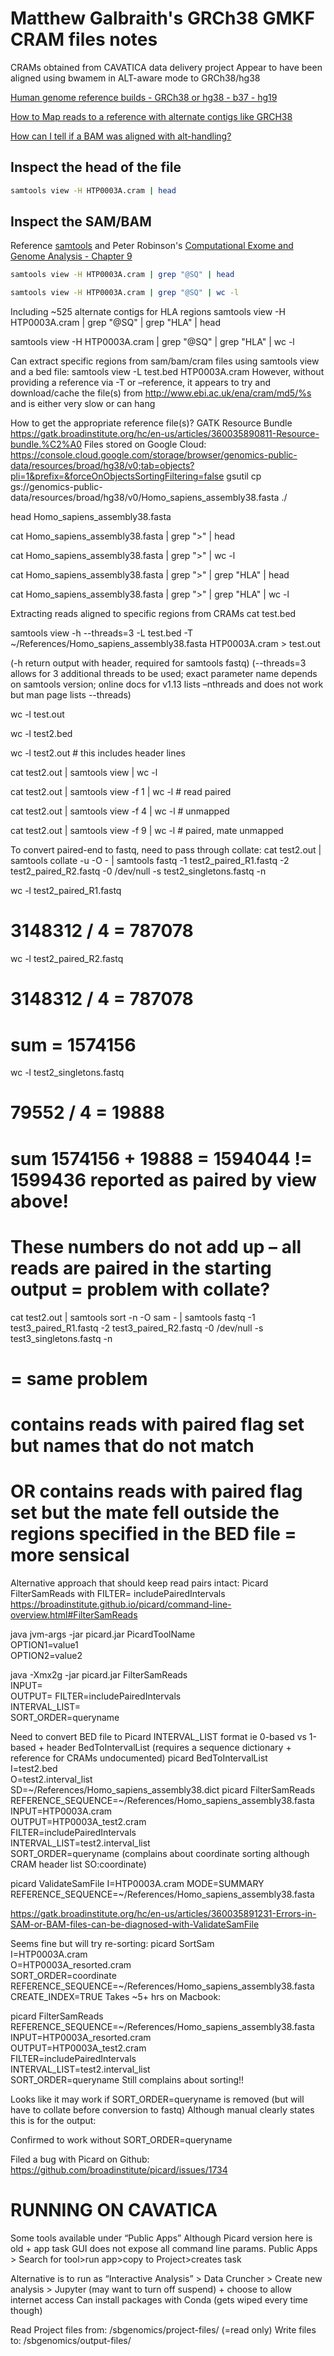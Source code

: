 # Matthew Galbraith's GRCh38 GMKF CRAM files notes

CRAMs obtained from CAVATICA data delivery project
Appear to have been aligned using bwamem in ALT-aware mode to GRCh38/hg38

[Human genome reference builds - GRCh38 or hg38 - b37 - hg19](https://gatk.broadinstitute.org/hc/en-us/articles/360035890951-Human-genome-reference-builds-GRCh38-or-hg38-b37-hg19)

[How to Map reads to a reference with alternate contigs like GRCH38](https://gatk.broadinstitute.org/hc/en-us/articles/360037498992)

[How can I tell if a BAM was aligned with alt-handling?](https://gatk.broadinstitute.org/hc/en-us/articles/360037498992#3.1)


## Inspect the head of the file

```bash
samtools view -H HTP0003A.cram | head
```

## Inspect the SAM/BAM

Reference [samtools](https://github.com/samtools/samtools#readme) and Peter Robinson's [Computational Exome and Genome Analysis - Chapter 9](https://www.amazon.com/Computational-Analysis-Chapman-Mathematical-Biology/dp/1498775985)

```bash
samtools view -H HTP0003A.cram | grep "@SQ" | head
```

```bash
samtools view -H HTP0003A.cram | grep "@SQ" | wc -l
```


Including ~525 alternate contigs for HLA regions
samtools view -H HTP0003A.cram | grep "@SQ" | grep "HLA" | head


samtools view -H HTP0003A.cram | grep "@SQ" | grep "HLA" | wc -l




Can extract specific regions from sam/bam/cram files using samtools view and a bed file:
samtools view -L test.bed HTP0003A.cram
However, without providing a reference via -T or –reference, it appears to try and download/cache the file(s) from http://www.ebi.ac.uk/ena/cram/md5/%s and is either very slow or can hang


How to get the appropriate reference file(s)?
GATK Resource Bundle https://gatk.broadinstitute.org/hc/en-us/articles/360035890811-Resource-bundle.%C2%A0
Files stored on Google Cloud:
https://console.cloud.google.com/storage/browser/genomics-public-data/resources/broad/hg38/v0;tab=objects?pli=1&prefix=&forceOnObjectsSortingFiltering=false
gsutil cp gs://genomics-public-data/resources/broad/hg38/v0/Homo_sapiens_assembly38.fasta ./

head Homo_sapiens_assembly38.fasta


cat Homo_sapiens_assembly38.fasta | grep ">" | head


cat Homo_sapiens_assembly38.fasta | grep ">" | wc -l


cat Homo_sapiens_assembly38.fasta | grep ">" | grep "HLA" | head


cat Homo_sapiens_assembly38.fasta | grep ">" | grep "HLA" | wc -l


Extracting reads aligned to specific regions from CRAMs
cat test.bed


samtools view -h --threads=3 -L test.bed -T ~/References/Homo_sapiens_assembly38.fasta HTP0003A.cram > test.out

(-h return output with header, required for samtools fastq)
(--threads=3 allows for 3 additional threads to be used; exact parameter name depends on samtools version; online docs for v1.13 lists –nthreads and does not work but man page lists --threads)

wc -l test.out


wc -l test2.bed

wc -l test2.out # this includes header lines

cat test2.out | samtools view | wc -l

cat test2.out | samtools view -f 1 | wc -l # read paired

cat test2.out | samtools view -f 4 | wc -l # unmapped

cat test2.out | samtools view -f 9 | wc -l # paired, mate unmapped


To convert paired-end to fastq, need to pass through collate:
cat test2.out | samtools collate -u -O - | samtools fastq -1 test2_paired_R1.fastq -2 test2_paired_R2.fastq -0 /dev/null -s test2_singletons.fastq -n


wc -l test2_paired_R1.fastq
 # 3148312 / 4 = 787078
 wc -l test2_paired_R2.fastq
  # 3148312 / 4 = 787078
  # sum = 1574156
  wc -l test2_singletons.fastq
   # 79552 / 4 = 19888
   # sum 1574156 + 19888 = 1594044 != 1599436 reported as paired by view above!
   # These numbers do not add up – all reads are paired in the starting output = problem with collate?


cat test2.out | samtools sort -n -O sam - | samtools fastq -1 test3_paired_R1.fastq -2 test3_paired_R2.fastq -0 /dev/null -s test3_singletons.fastq -n

# = same problem
# contains reads with paired flag set but names that do not match

# OR contains reads with paired flag set but the mate fell outside the regions specified in the BED file = more sensical

Alternative approach that should keep read pairs intact: Picard FilterSamReads with FILTER= includePairedIntervals
https://broadinstitute.github.io/picard/command-line-overview.html#FilterSamReads

java jvm-args -jar picard.jar PicardToolName \
     OPTION1=value1 \
     		    OPTION2=value2

java -Xmx2g -jar picard.jar FilterSamReads \
     INPUT= \
     	    OUTPUT=
		FILTER=includePairedIntervals \
					      INTERVAL_LIST= \
					      		     SORT_ORDER=queryname

Need to convert BED file to Picard INTERVAL_LIST format ie 0-based vs 1-based + header
BedToIntervalList (requires a sequence dictionary + reference for CRAMs undocumented)
picard BedToIntervalList \
      I=test2.bed \
            O=test2.interval_list \
	          SD=~/References/Homo_sapiens_assembly38.dict
		  picard FilterSamReads \
		      REFERENCE_SEQUENCE=~/References/Homo_sapiens_assembly38.fasta \
		          INPUT=HTP0003A.cram \
			      OUTPUT=HTP0003A_test2.cram \
			          FILTER=includePairedIntervals \
				      INTERVAL_LIST=test2.interval_list \
				          SORT_ORDER=queryname
					  (complains about coordinate sorting although CRAM header list SO:coordinate)

picard ValidateSamFile I=HTP0003A.cram MODE=SUMMARY REFERENCE_SEQUENCE=~/References/Homo_sapiens_assembly38.fasta


https://gatk.broadinstitute.org/hc/en-us/articles/360035891231-Errors-in-SAM-or-BAM-files-can-be-diagnosed-with-ValidateSamFile



Seems fine but will try re-sorting:
picard SortSam \
      I=HTP0003A.cram \
            O=HTP0003A_resorted.cram \
	          SORT_ORDER=coordinate \
		        REFERENCE_SEQUENCE=~/References/Homo_sapiens_assembly38.fasta \
			      CREATE_INDEX=TRUE
			      Takes ~5+ hrs on Macbook:


picard FilterSamReads \
    REFERENCE_SEQUENCE=~/References/Homo_sapiens_assembly38.fasta \
        INPUT=HTP0003A_resorted.cram \
	    OUTPUT=HTP0003A_test2.cram \
	        FILTER=includePairedIntervals \
		    INTERVAL_LIST=test2.interval_list \
		        SORT_ORDER=queryname
			Still complains about sorting!!



Looks like it may work if SORT_ORDER=queryname is removed (but will have to collate before conversion to fastq)
Although manual clearly states this is for the output:


Confirmed to work without SORT_ORDER=queryname


Filed a bug with Picard on Github:
https://github.com/broadinstitute/picard/issues/1734



# RUNNING ON CAVATICA
Some tools available under “Public Apps”
Although Picard version here is old + app task GUI does not expose all command line params.
Public Apps > Search for tool>run app>copy to Project>creates task

Alternative is to run as “Interactive Analysis” > Data Cruncher > Create new analysis > Jupyter (may want to turn off suspend) + choose to allow internet access
Can install packages with Conda (gets wiped every time though)

Read Project files from: /sbgenomics/project-files/ (=read only)
Write files to: /sbgenomics/output-files/
